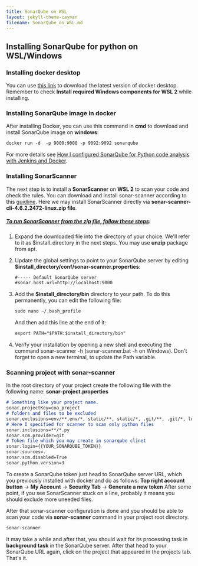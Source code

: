 ```yaml
---
title: SonarQube on WSL
layout: jekyll-theme-cayman
filename: SonarQube_on_WSL.md
--- 
```


## Installing SonarQube for python on WSL/Windows

### Installing docker desktop

You can use [this link](https://docs.docker.com/desktop/windows/install/) to download the latest version of docker desktop. Remember to check **Install required Windows components for WSL 2** while installing.

### Installing SonarQube image in docker
After installing Docker, you can use this command in **cmd** to download and install SonarQube image on **windows**:
```markdown
docker run -d  -p 9000:9000 -p 9092:9092 sonarqube
```

For more details see [How I configured SonarQube for Python code analysis with Jenkins and Docker](https://dev.to/mmphego/how-i-configured-sonarqube-for-python-code-analysis-with-jenkins-and-docker-28fm).

### Installing SonarScanner

The next step is to install a **SonarScanner** on **WSL 2** to scan your code and check the rules. You can download and install sonar-scanner according to this [guidline](https://docs.sonarqube.org/latest/analysis/scan/sonarscanner/).
Here we may install SonarScanner directly via **sonar-scanner-cli-4.6.2.2472-linux.zip file**.

##### [To run SonarScanner from the zip file, follow these steps](https://docs.sonarqube.org/latest/analysis/scan/sonarscanner/#header-2):

 1. Expand the downloaded file into the directory of your choice. We'll refer to it as $install_directory in the next steps. You may use **unzip** package from apt.
 2. Update the global settings to point to your SonarQube server by editing **$install_directory/conf/sonar-scanner.properties**:
    ```markdown
    #----- Default SonarQube server
    #sonar.host.url=http://localhost:9000
    ```

 3. Add the **$install_directory/bin** directory to your path. To do this permanently, you can edit the following file:
    ```markdown
    sudo nano ~/.bash_profile
    ```
    And then add this line at the end of it:
    ```markdown
    export PATH="$PATH:$install_directory/bin"
    ```
 4. Verify your installation by opening a new shell and executing the command sonar-scanner -h (sonar-scanner.bat -h on Windows). Don't forget to open a new terminal, to update the Path variable.
 
### Scanning project with sonar-scanner

In the root directory of your project create the following file with the following name:
**sonar-project.properties**
```markdown 
# Something like your project name.
sonar.projectKey=coa_project
# folders and files to be excluded
sonar.exclusions=env/**,env/*, static/**, static/*, .git/**, .git/*, log/* 
# Here I specified for scanner to scan only python files
sonar.inclusions=**/*.py
sonar.scm.provider=git
# Token file which you may create in sonarqube clinet
sonar.login={{YOUR_SONARQUBE_TOKEN}}
sonar.sources=. 
sonar.scm.disabled=True
sonar.python.version=3
```
To create a SonarQube token just head to SonarQube server URL, which you previously installed with docker and do as follows:
**Top right account button** -> **My Account** -> **Security Tab** -> **Generate a new token**
After some point, if you see SonarScanner stuck on a line, probably it means you should
exclude more uneeded files.

After that sonar-scanner configuration is done and you should be able to scan your code via **sonar-scanner** command in your project root directory.
```markdown
sonar-scanner
```
It may take a while and after that, you should wait for its processing task in **background task** in the SonarQube server. After that head to your SonarQube URL again, click on the project that appeared in the projects tab. That's it.
